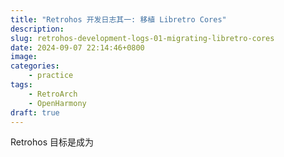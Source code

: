 ```yaml
---
title: "Retrohos 开发日志其一: 移植 Libretro Cores"
description: 
slug: retrohos-development-logs-01-migrating-libretro-cores
date: 2024-09-07 22:14:46+0800
image: 
categories:
    - practice
tags:
    - RetroArch
    - OpenHarmony 
draft: true
---
```


Retrohos 目标是成为
